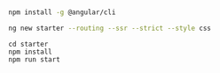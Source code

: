 #

```bash
npm install -g @angular/cli
```

```bash
ng new starter --routing --ssr --strict --style css
```


```
cd starter
npm install
npm run start
```
